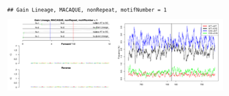 

```
## Gain Lineage, MACAQUE, nonRepeat, motifNumber = 1
```

![plot of chunk motifPValues](figure/motifPValues-1.png) 
  
